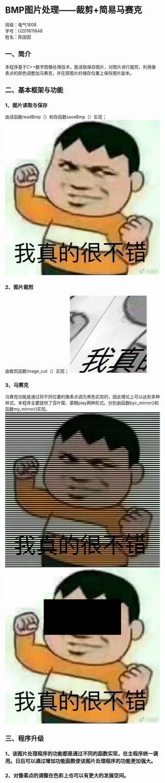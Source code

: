 # BMP图片处理——裁剪+简易马赛克   
班级：电气1608    
学号：U201611848   
姓名：陈田田
## 一、简介
本程序基于C++数字图像处理技术，能读取保存图片，对图片进行裁剪，利用像素点的颜色调整加马赛克，并在原图片的储存位置上保存图片副本。
## 二、基本框架与功能
### 1、图片读取与保存
由读函数readBmp（）和存函数saveBmp（）实现；
![](https://raw.githubusercontent.com/DesmondXx4/ToolBox/master/BMP%E5%9B%BE%E7%89%87%E5%A4%84%E7%90%86/BMP%E5%9B%BE%E7%89%87%E5%A4%84%E7%90%86/%E8%83%96%E8%99%8E.bmp)

### 2、图片裁剪
由裁剪函数image_cut（）实现；
![](https://raw.githubusercontent.com/DesmondXx4/ToolBox/master/BMP%E5%9B%BE%E7%89%87%E5%A4%84%E7%90%86/BMP%E5%9B%BE%E7%89%87%E5%A4%84%E7%90%86/%E8%A3%81%E5%89%AA%E8%83%96%E8%99%8E.bmp)

### 3、马赛克
马赛克功能是通过将不同位置的像素点调为黑色实现的，因此理论上可以达到多种样式。本程序主要提供了百叶窗、蒙眼play两种形式。分别由函数byc_mirror()和函数my_mirror()实现。
![](https://raw.githubusercontent.com/DesmondXx4/ToolBox/master/BMP%E5%9B%BE%E7%89%87%E5%A4%84%E7%90%86/BMP%E5%9B%BE%E7%89%87%E5%A4%84%E7%90%86/%E7%99%BE%E5%8F%B6%E7%AA%97%E8%83%96%E8%99%8E.bmp)
![](https://raw.githubusercontent.com/DesmondXx4/ToolBox/master/BMP%E5%9B%BE%E7%89%87%E5%A4%84%E7%90%86/BMP%E5%9B%BE%E7%89%87%E5%A4%84%E7%90%86/%E8%92%99%E7%9C%BC%E8%83%96%E8%99%8E.bmp
)
## 三、程序升级
### 1、该图片处理程序的功能都是通过不同的函数实现，在主程序统一调用。日后可以通过增加功能函数使该图片处理程序的功能更加强大。
### 2、对像素点的调整在色彩上也可以有更大的发展空间。
